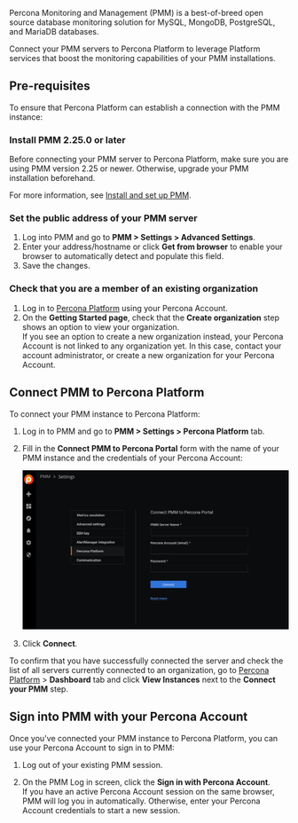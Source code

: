 Percona Monitoring and Management (PMM) is a best-of-breed open source database monitoring solution for MySQL, MongoDB, PostgreSQL, and MariaDB databases.

Connect your PMM servers to Percona Platform to leverage Platform services that boost the monitoring capabilities of your PMM installations.

## Pre-requisites
To ensure that Percona Platform can establish a connection with the PMM instance:

### Install PMM 2.25.0 or later
 Before connecting your PMM server to Percona Platform, make sure you are using PMM version 2.25 or newer. Otherwise, upgrade your PMM installation beforehand.
 
 For more information, see [Install and set up PMM](https://www.percona.com/doc/percona-monitoring-and-management/2.x/setting-up/index.html).

### Set the public address of your PMM server 

1. Log into PMM and go to **PMM > Settings > Advanced Settings**.
2. Enter your address/hostname or click **Get from browser** to enable your browser to automatically detect and populate this field.
3. Save the changes.

### Check that you are a member of an existing organization
1. Log in to [Percona Platform](https://portal.percona.com) using your Percona Account.
2. On the **Getting Started page**, check that the **Create organization** step shows an option to view your organization. <br/> 
If you see an option to create a new organization instead, your Percona Account is not linked to any organization yet. In this case, contact your account administrator, or create a new organization for your Percona Account.


## Connect PMM to Percona Platform
To connect your PMM instance to Percona Platform:

1. Log in to PMM and go to **PMM > Settings > Percona Platform** tab.

2. Fill in the **Connect PMM to Percona Portal** form with the name of your PMM instance and the credentials of your Percona Account:

    ![Connect PMM to Percona Portal](_images/pmm-connect-to-platform.png)

3. Click **Connect**. 

To confirm that you have successfully connected the server and check the list of all servers currently connected to an organization, go to [Percona Platform](https://portal.percona.com) > **Dashboard** tab and click **View Instances** next to the **Connect your PMM** step. 

## Sign into PMM with your Percona Account
Once you've connected your PMM instance to Percona Platform, you can use your Percona Account to sign in to PMM:

1. Log out of your existing PMM session.

2. On the PMM Log in screen, click the **Sign in with Percona Account**. <br/>
 If you have an active Percona Account session on the same browser, PMM will log you in automatically. Otherwise, enter your Percona Account credentials to start a new session.

 